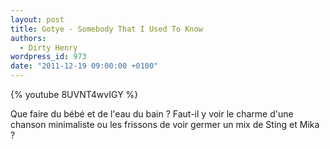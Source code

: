 ```yaml
---
layout: post
title: Gotye - Somebody That I Used To Know
authors:
  - Dirty Henry
wordpress_id: 973
date: "2011-12-19 09:00:00 +0100"
---
```


{% youtube 8UVNT4wvIGY %}

Que faire du bébé et de l'eau du bain ? Faut-il y voir le charme d'une chanson
minimaliste ou les frissons de voir germer un mix de Sting et Mika ?

